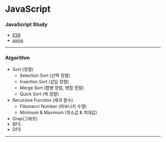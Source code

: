 # JavaScript
### JavaScript Study
+ [ES6](https://developer.mozilla.org/ko/docs/Web/JavaScript)
+ [axios](https://github.com/axios/axios)
--------------------------
### Algorithm
+ Sort (정렬)
  + Selection Sort (선택 정렬)
  + Insertion Sort (삽입 정렬)
  + Merge Sort (합병 정렬, 병합 정렬)
  + Quick Sort (퀵 정렬)
+ Recursive Function (재귀 함수)
  +  Fibonacci Number (피보나치 수열)
  +  Minimum & Maximum (최소값 & 최대값)
 + Grap(그래프)
  + BFS
  + DFS 
---------------------------
